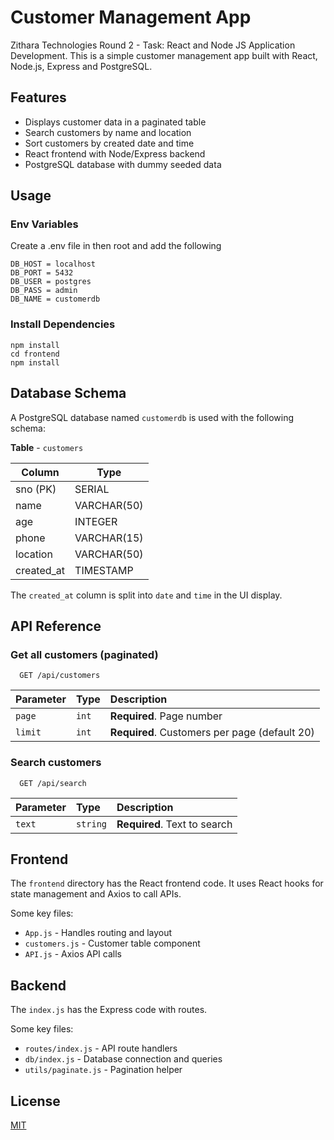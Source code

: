 # Customer Management App

Zithara Technologies Round 2 - Task: React and Node JS Application Development. This is a simple customer management app built with React, Node.js, Express and PostgreSQL.

## Features

- Displays customer data in a paginated table
- Search customers by name and location 
- Sort customers by created date and time
- React frontend with Node/Express backend
- PostgreSQL database with dummy seeded data


## Usage

### Env Variables

Create a .env file in then root and add the following

```
DB_HOST = localhost
DB_PORT = 5432
DB_USER = postgres
DB_PASS = admin
DB_NAME = customerdb
```

### Install Dependencies

```
npm install
cd frontend
npm install 
```


## Database Schema

A PostgreSQL database named `customerdb` is used with the following schema:


**Table** - `customers`

| Column | Type |
| ----------------- | -------------------|
| sno (PK) | SERIAL |
| name | VARCHAR(50) |
| age  | INTEGER | 
| phone | VARCHAR(15) |
| location | VARCHAR(50) |
| created_at | TIMESTAMP |


The `created_at` column is split into `date` and `time` in the UI display.

## API Reference

### Get all customers (paginated)

```http
  GET /api/customers
```
| Parameter | Type     | Description                |
| :-------- | :------- | :------------------------- |
| `page` | `int` | **Required**. Page number |
| `limit` | `int` | **Required**. Customers per page (default 20) |

### Search customers

```http
  GET /api/search
```

| Parameter | Type     | Description                       |
| :-------- | :------- | :-------------------------------- |
| `text`      | `string` | **Required**. Text to search |

## Frontend

The `frontend` directory has the React frontend code. It uses React hooks for state management and Axios to call APIs. 

Some key files:

- `App.js` - Handles routing and layout
- `customers.js` - Customer table component
- `API.js` - Axios API calls

## Backend

The `index.js` has the Express code with routes.

Some key files:

- `routes/index.js` - API route handlers
- `db/index.js` - Database connection and queries
- `utils/paginate.js` - Pagination helper

## License

[MIT](https://choosealicense.com/licenses/mit/)
